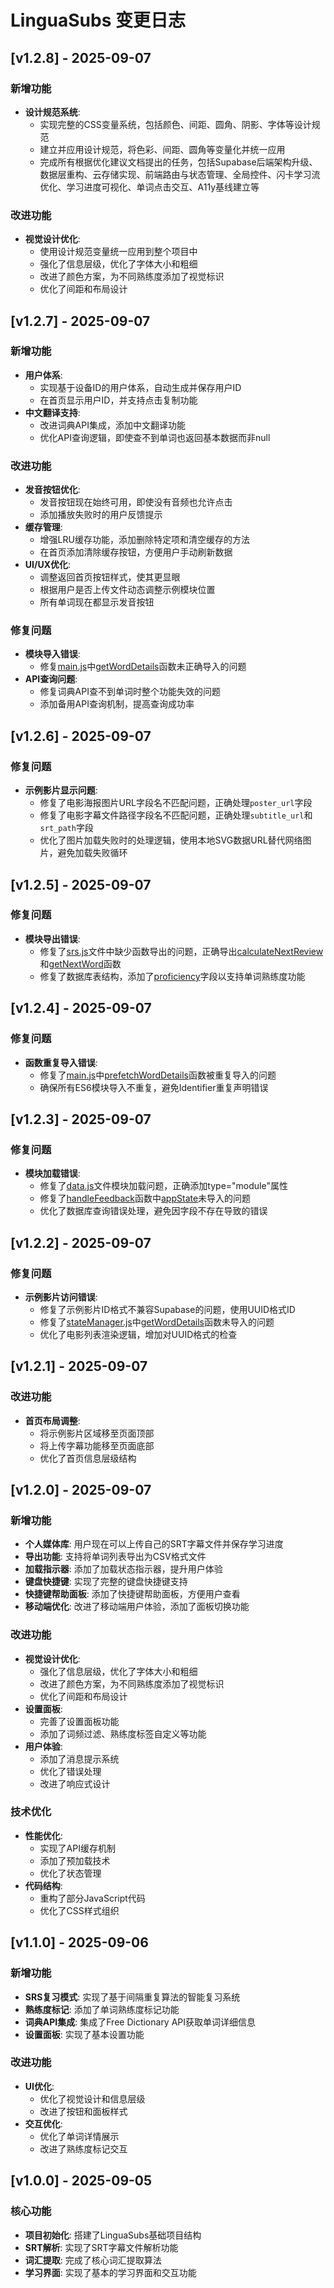 # LinguaSubs 变更日志

## [v1.2.8] - 2025-09-07

### 新增功能
- **设计规范系统**: 
  - 实现完整的CSS变量系统，包括颜色、间距、圆角、阴影、字体等设计规范
  - 建立并应用设计规范，将色彩、间距、圆角等变量化并统一应用
  - 完成所有根据优化建议文档提出的任务，包括Supabase后端架构升级、数据层重构、云存储实现、前端路由与状态管理、全局控件、闪卡学习流优化、学习进度可视化、单词点击交互、A11y基线建立等

### 改进功能
- **视觉设计优化**: 
  - 使用设计规范变量统一应用到整个项目中
  - 强化了信息层级，优化了字体大小和粗细
  - 改进了颜色方案，为不同熟练度添加了视觉标识
  - 优化了间距和布局设计

## [v1.2.7] - 2025-09-07

### 新增功能
- **用户体系**: 
  - 实现基于设备ID的用户体系，自动生成并保存用户ID
  - 在首页显示用户ID，并支持点击复制功能
- **中文翻译支持**: 
  - 改进词典API集成，添加中文翻译功能
  - 优化API查询逻辑，即使查不到单词也返回基本数据而非null

### 改进功能
- **发音按钮优化**: 
  - 发音按钮现在始终可用，即使没有音频也允许点击
  - 添加播放失败时的用户反馈提示
- **缓存管理**: 
  - 增强LRU缓存功能，添加删除特定项和清空缓存的方法
  - 在首页添加清除缓存按钮，方便用户手动刷新数据
- **UI/UX优化**: 
  - 调整返回首页按钮样式，使其更显眼
  - 根据用户是否上传文件动态调整示例模块位置
  - 所有单词现在都显示发音按钮

### 修复问题
- **模块导入错误**: 
  - 修复[main.js](file:///Users/tantan/code/LinguaSubs/js/main.js)中[getWordDetails](file:///Users/tantan/code/LinguaSubs/js/api.js#L109-L131)函数未正确导入的问题
- **API查询问题**: 
  - 修复词典API查不到单词时整个功能失效的问题
  - 添加备用API查询机制，提高查询成功率

## [v1.2.6] - 2025-09-07

### 修复问题
- **示例影片显示问题**: 
  - 修复了电影海报图片URL字段名不匹配问题，正确处理`poster_url`字段
  - 修复了电影字幕文件路径字段名不匹配问题，正确处理`subtitle_url`和`srt_path`字段
  - 优化了图片加载失败时的处理逻辑，使用本地SVG数据URL替代网络图片，避免加载失败循环

## [v1.2.5] - 2025-09-07

### 修复问题
- **模块导出错误**: 
  - 修复了[srs.js](file:///Users/tantan/code/LinguaSubs/js/srs.js)文件中缺少函数导出的问题，正确导出[calculateNextReview](file:///Users/tantan/code/LinguaSubs/js/srs.js#L47-L70)和[getNextWord](file:///Users/tantan/code/LinguaSubs/js/srs.js#L79-L104)函数
  - 修复了数据库表结构，添加了[proficiency](file:///Users/tantan/code/LinguaSubs/js/stateManager.js#L5-L27)字段以支持单词熟练度功能

## [v1.2.4] - 2025-09-07

### 修复问题
- **函数重复导入错误**: 
  - 修复了[main.js](file:///Users/tantan/code/LinguaSubs/js/main.js)中[prefetchWordDetails](file:///Users/tantan/code/LinguaSubs/js/api.js#L133-L174)函数被重复导入的问题
  - 确保所有ES6模块导入不重复，避免Identifier重复声明错误

## [v1.2.3] - 2025-09-07

### 修复问题
- **模块加载错误**: 
  - 修复了[data.js](file:///Users/tantan/code/LinguaSubs/js/data.js)文件模块加载问题，正确添加type="module"属性
  - 修复了[handleFeedback](file:///Users/tantan/code/LinguaSubs/js/main.js#L718-L745)函数中[appState](file:///Users/tantan/code/LinguaSubs/js/stateManager.js#L5-L27)未导入的问题
  - 优化了数据库查询错误处理，避免因字段不存在导致的错误

## [v1.2.2] - 2025-09-07

### 修复问题
- **示例影片访问错误**: 
  - 修复了示例影片ID格式不兼容Supabase的问题，使用UUID格式ID
  - 修复了[stateManager.js](file:///Users/tantan/code/LinguaSubs/js/stateManager.js)中[getWordDetails](file:///Users/tantan/code/LinguaSubs/js/api.js#L109-L131)函数未导入的问题
  - 优化了电影列表渲染逻辑，增加对UUID格式的检查

## [v1.2.1] - 2025-09-07

### 改进功能
- **首页布局调整**: 
  - 将示例影片区域移至页面顶部
  - 将上传字幕功能移至页面底部
  - 优化了首页信息层级结构

## [v1.2.0] - 2025-09-07

### 新增功能
- **个人媒体库**: 用户现在可以上传自己的SRT字幕文件并保存学习进度
- **导出功能**: 支持将单词列表导出为CSV格式文件
- **加载指示器**: 添加了加载状态指示器，提升用户体验
- **键盘快捷键**: 实现了完整的键盘快捷键支持
- **快捷键帮助面板**: 添加了快捷键帮助面板，方便用户查看
- **移动端优化**: 改进了移动端用户体验，添加了面板切换功能

### 改进功能
- **视觉设计优化**: 
  - 强化了信息层级，优化了字体大小和粗细
  - 改进了颜色方案，为不同熟练度添加了视觉标识
  - 优化了间距和布局设计
- **设置面板**: 
  - 完善了设置面板功能
  - 添加了词频过滤、熟练度标签自定义等功能
- **用户体验**: 
  - 添加了消息提示系统
  - 优化了错误处理
  - 改进了响应式设计

### 技术优化
- **性能优化**: 
  - 实现了API缓存机制
  - 添加了预加载技术
  - 优化了状态管理
- **代码结构**: 
  - 重构了部分JavaScript代码
  - 优化了CSS样式组织

## [v1.1.0] - 2025-09-06

### 新增功能
- **SRS复习模式**: 实现了基于间隔重复算法的智能复习系统
- **熟练度标记**: 添加了单词熟练度标记功能
- **词典API集成**: 集成了Free Dictionary API获取单词详细信息
- **设置面板**: 实现了基本设置功能

### 改进功能
- **UI优化**: 
  - 优化了视觉设计和信息层级
  - 改进了按钮和面板样式
- **交互优化**: 
  - 优化了单词详情展示
  - 改进了熟练度标记交互

## [v1.0.0] - 2025-09-05

### 核心功能
- **项目初始化**: 搭建了LinguaSubs基础项目结构
- **SRT解析**: 实现了SRT字幕文件解析功能
- **词汇提取**: 完成了核心词汇提取算法
- **学习界面**: 实现了基本的学习界面和交互功能
